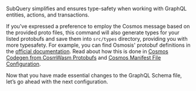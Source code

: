 SubQuery simplifies and ensures type-safety when working with GraphQL entities, actions, and transactions.

<!-- @include: codegen.md -->

If you've expressed a preference to employ the Cosmos message based on the provided proto files, this command will also generate types for your listed protobufs and save them into `src/types` directory, providing you with more typesafety. For example, you can find Osmosis' protobuf definitions in the [official documentation](https://docs.osmosis.zone/apis/grpc#grpcurl). Read about how this is done in [Cosmos Codegen from CosmWasm Protobufs](../../build/introduction.md#cosmos-codegen-from-cosmwasm-protobufs) and [Cosmos Manifest File Configuration](../../build/manifest/cosmos.md#chain-types).

Now that you have made essential changes to the GraphQL Schema file, let’s go ahead with the next configuration.

